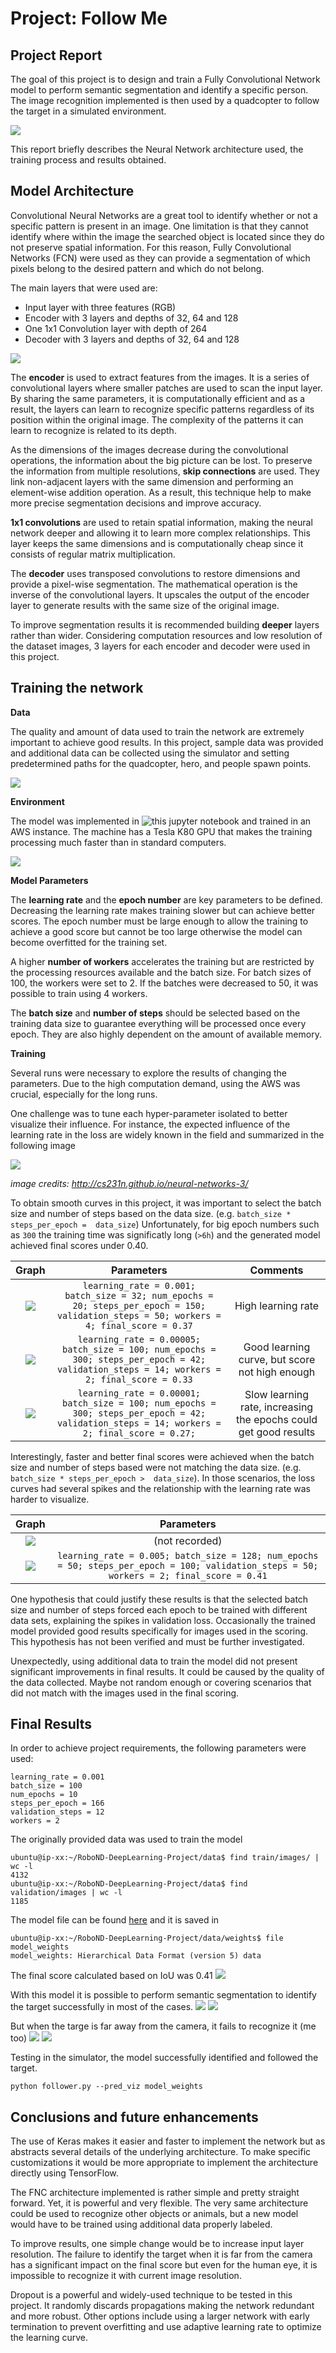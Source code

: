 # Project: Follow Me

[//]: # (Image References)
[img_seg1]: ./images/segmentation1.png
[img_seg2]: ./images/segmentation2.png
[img_hard_to_see]: ./images/hard_to_see.png
[img_hard_to_see2]: ./images/hard_to_see2.png
[img_htsz1]: ./images/htsz1.png
[img_htsz2]: ./images/htsz2.png
[img_collecting_data]: ./images/training.png
[img_final_score]: ./images/final_score.png
[img_bumpy1]: ./images/bumpy1.png
[img_bumpy2]: ./images/bumpy2.png
[img_bumpy3]: ./images/bumpy3.png
[img_smooth1]: ./images/smooth1.png
[img_smooth2]: ./images/smooth2.png
[img_smooth3]: ./images/smooth3.png
[img_gpu_info]: ./images/GPU.png
[img_learning_curves]: ./images/learningrates.jpeg
[img_model_architecture]: ./images/model.png
[gif_introduction]: ./images/introduction.png
[jupyter_notebook]: ./code/model_training.ipynb


## Project Report

The goal of this project is to design and train a Fully Convolutional Network model to perform semantic segmentation and identify a specific person. The image recognition implemented is then used by a quadcopter to follow the target in a simulated environment.

![][gif_introduction]

This report briefly describes the Neural Network architecture used, the training process and results obtained.


## Model Architecture

Convolutional Neural Networks are a great tool to identify whether or not a specific pattern is present in an image. One limitation is that they cannot identify where within the image the searched object is located since they do not preserve spatial information. For this reason, Fully Convolutional Networks (FCN) were used as they can provide a segmentation of which pixels belong to the desired pattern and which do not belong.  

The main layers that were used are:
* Input layer with three features (RGB)
* Encoder with 3 layers and depths of 32, 64 and 128
* One 1x1 Convolution layer with depth of 264
* Decoder with 3 layers and depths of 32, 64 and 128


![][img_model_architecture]

The __encoder__ is used to extract features from the images. It is a series of convolutional layers where smaller patches are used to scan the input layer. By sharing the same parameters, it is computationally efficient and as a result, the layers can learn to recognize specific patterns regardless of its position within the original image. The complexity of the patterns it can learn to recognize is related to its depth.

As the dimensions of the images decrease during the convolutional operations, the information about the big picture can be lost. To preserve the information from multiple resolutions, __skip connections__ are used. They link non-adjacent layers with the same dimension and performing an element-wise addition operation. As a result, this technique help to make more precise segmentation decisions and improve accuracy.

 __1x1 convolutions__ are used to retain spatial information, making the neural network deeper and allowing it to learn more complex relationships. This layer keeps the same dimensions and is computationally cheap since it consists of regular matrix multiplication.

The __decoder__ uses transposed convolutions to restore dimensions and provide a pixel-wise segmentation. The mathematical operation is the inverse of the convolutional layers. It upscales the output of the encoder layer to generate results with the same size of the original image.

To improve segmentation results it is recommended building __deeper__ layers rather than wider. Considering computation resources and low resolution of the dataset images, 3 layers for each encoder and decoder were used in this project.


## Training the network

__Data__

The quality and amount of data used to train the network are extremely important to achieve good results. In this project, sample data was provided and additional data can be collected using the simulator and setting predetermined paths for the quadcopter, hero, and people spawn points.

![][img_collecting_data]

__Environment__

The model was implemented in ![this][jupyter_notebook]  jupyter notebook and trained in an AWS instance. The machine has a Tesla K80 GPU that makes the training processing much faster than in standard computers.

![][img_gpu_info]

__Model Parameters__

The __learning rate__ and the __epoch number__ are key parameters to be defined. Decreasing the learning rate makes training slower but can achieve better scores. The epoch number must be large enough to allow the training to achieve a good score but cannot be too large otherwise the model can become overfitted for the training set.

A higher __number of workers__ accelerates the training but are restricted by the processing resources available and the batch size. For batch sizes of 100, the workers were set to 2. If the batches were decreased to 50, it was possible to train using 4 workers.

The __batch size__ and __number of steps__ should be selected based on the training data size to guarantee everything will be processed once every epoch. They are also highly dependent on the amount of available memory.

__Training__

Several runs were necessary to explore the results of changing the parameters. Due to the high computation demand, using the AWS was crucial, especially for the long runs. 


One challenge was to tune each hyper-parameter isolated to better visualize their influence. For instance, the expected influence of the learning rate in the loss are widely known in the field and summarized in the following image

![][img_learning_curves]

*image credits: http://cs231n.github.io/neural-networks-3/*




To obtain smooth curves in this project, it was important to select the batch size and number of steps based on the data size. (e.g. `batch_size * steps_per_epoch =  data_size`)
Unfortunately, for big epoch numbers such as `300` the training time was significatly long (`>6h`) and the generated model achieved final scores under 0.40.

Graph            |  Parameters      | Comments |
:---------------:|:----------------:|:--------:|
![][img_smooth1] | ``` learning_rate = 0.001; batch_size = 32; num_epochs = 20; steps_per_epoch = 150; validation_steps = 50; workers = 4; final_score = 0.37 ``` | High learning rate |
![][img_smooth2] | ``` learning_rate = 0.00005; batch_size = 100; num_epochs = 300; steps_per_epoch = 42; validation_steps = 14; workers = 2; final_score = 0.33 ``` | Good learning curve, but score not high enough |
![][img_smooth3] | ``` learning_rate = 0.00001; batch_size = 100; num_epochs = 300; steps_per_epoch = 42; validation_steps = 14; workers = 2; final_score = 0.27; ``` | Slow learning rate, increasing the epochs could get good results |


Interestingly, faster and better final scores were achieved when the batch size and number of steps based were not matching the data size. (e.g. `batch_size * steps_per_epoch >  data_size`).
In those scenarios, the loss curves had several spikes and the relationship with the learning rate was harder to visualize.


Graph            |  Parameters      |
:---------------:|:----------------:|
![][img_bumpy1]  | (not recorded)    |
![][img_bumpy2]  | ```learning_rate = 0.005; batch_size = 128; num_epochs = 50; steps_per_epoch = 100; validation_steps = 50; workers = 2; final_score = 0.41``` |

One hypothesis that could justify these results is that the selected batch size and number of steps forced each epoch to be trained with different data sets, explaining the spikes in validation loss. Occasionally the trained model provided good results specifically for images used in the scoring. This hypothesis has not been verified and must be further investigated.

Unexpectedly, using additional data to train the model did not present significant improvements in final results. It could be caused by the quality of the data collected. Maybe not random enough or covering scenarios that did not match with the images used in the final scoring.

## Final Results

In order to achieve project requirements, the following parameters were used:
```shell
learning_rate = 0.001
batch_size = 100
num_epochs = 10
steps_per_epoch = 166
validation_steps = 12
workers = 2
```

The originally provided data was used to train the model
```shell
ubuntu@ip-xx:~/RoboND-DeepLearning-Project/data$ find train/images/ | wc -l 
4132
ubuntu@ip-xx:~/RoboND-DeepLearning-Project/data$ find validation/images | wc -l 
1185

```

The model file can be found [here](data/weights/model_weights) and it is saved in 
```shel
ubuntu@ip-xx:~/RoboND-DeepLearning-Project/data/weights$ file model_weights 
model_weights: Hierarchical Data Format (version 5) data

```


The final score calculated based on IoU was 0.41
![][img_final_score]

With this model it is possible to perform semantic segmentation to identify the target successfully in most of the cases.
![][img_seg2]
![][img_seg1] 

But when the targe is far away from the camera, it fails to recognize it (me too)
![][img_hard_to_see]
![][img_hard_to_see2]
 
Testing in the simulator, the model successfully identified and followed the target.
```shell
python follower.py --pred_viz model_weights
```

## Conclusions and future enhancements

The use of Keras makes it easier and faster to implement the network but as abstracts several details of the underlying architecture. To make specific customizations it would be more appropriate to implement the architecture directly using TensorFlow. 

The FNC architecture implemented is rather simple and pretty straight forward. Yet, it is powerful and very flexible. The very same architecture could be used to recognize other objects or animals, but a new model would have to be trained using additional data properly labeled.

To improve results, one simple change would be to increase input layer resolution. The failure to identify the target when it is far from the camera has a significant impact on the final score but even for the human eye, it is impossible to recognize it with current image resolution.

Dropout is a powerful and widely-used technique to be tested in this project. It randomly discards propagations making the network redundant and more robust. Other options include using a larger network with early termination to prevent overfitting and use adaptive learning rate to optimize the learning curve.





